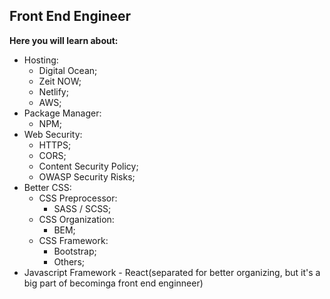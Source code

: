 ## Front End Engineer

**Here you will learn about:**

- Hosting:
  - Digital Ocean;
  - Zeit NOW;
  - Netlify;
  - AWS;
- Package Manager:
  - NPM;
- Web Security:
  - HTTPS;
  - CORS;
  - Content Security Policy;
  - OWASP Security Risks;
- Better CSS:
  - CSS Preprocessor:
    - SASS / SCSS;
  - CSS Organization:
    - BEM;
  - CSS Framework:
    - Bootstrap;
    - Others;
- Javascript Framework - React(separated for better organizing, but it's a big part of becominga front end enginneer)
